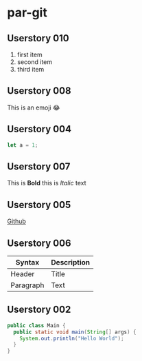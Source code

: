 # par-git
## Userstory 010
1. first item
2. second item
3. third item
## Userstory 008
This is an emoji :joy:
## Userstory 004
```javascript
let a = 1;
```
## Userstory 007
This is **Bold** this is *Italic* text
## Userstory 005
[Github](http://www.github.com)
## Userstory 006
| Syntax      | Description |
| ----------- | ----------- |
| Header      | Title       |
| Paragraph   | Text        |
## Userstory 002
```java
public class Main {
  public static void main(String[] args) {
    System.out.println("Hello World");
  }
}
```
